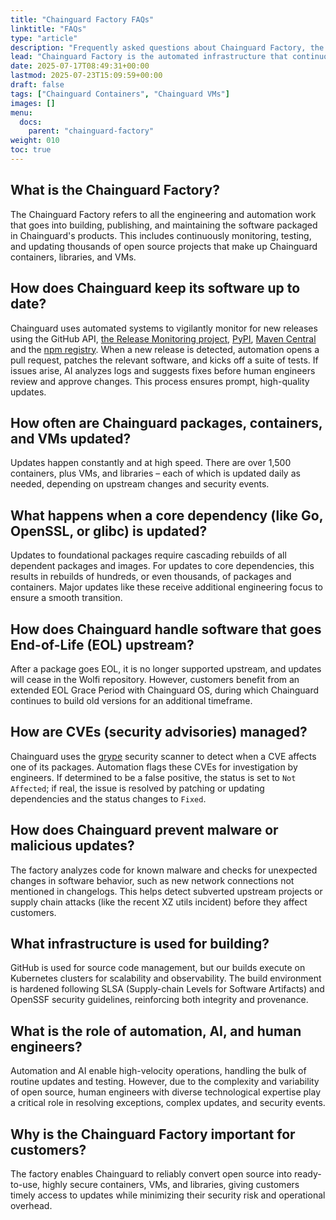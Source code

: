 ```yaml
---
title: "Chainguard Factory FAQs"
linktitle: "FAQs"
type: "article"
description: "Frequently asked questions about Chainguard Factory, the automated build system that monitors and updates thousands of open source projects for enhanced security"
lead: "Chainguard Factory is the automated infrastructure that continuously transforms thousands of open source projects into containers, libraries, and VMs with enhanced security posture and the latest patches."
date: 2025-07-17T08:49:31+00:00
lastmod: 2025-07-23T15:09:59+00:00
draft: false
tags: ["Chainguard Containers", "Chainguard VMs"]
images: []
menu:
  docs:
    parent: "chainguard-factory"
weight: 010
toc: true
---
```


## What is the Chainguard Factory?

The Chainguard Factory refers to all the engineering and automation work that goes into building, publishing, and maintaining the software packaged in Chainguard's products. This includes continuously monitoring, testing, and updating thousands of open source projects that make up Chainguard containers, libraries, and VMs.

## How does Chainguard keep its software up to date?

Chainguard uses automated systems to vigilantly monitor for new releases using
the GitHub API, [the Release Monitoring project](release-monitoring.org),
[PyPI](https://pypi.org/), [Maven
Central](https://mvnrepository.com/repos/central) and the [npm
registry](https://docs.npmjs.com/about-the-public-npm-registry). When a new
release is detected, automation opens a pull request, patches the relevant
software, and kicks off a suite of tests. If issues arise, AI analyzes logs and
suggests fixes before human engineers review and approve changes. This process
ensures prompt, high-quality updates.

## How often are Chainguard packages, containers, and VMs updated?

Updates happen constantly and at high speed. There are over 1,500 containers, plus VMs, and libraries – each of which is updated daily as needed, depending on upstream changes and security events.

## What happens when a core dependency (like Go, OpenSSL, or glibc) is updated?

Updates to foundational packages require cascading rebuilds of all dependent packages and images. For updates to core dependencies, this results in rebuilds of hundreds, or even thousands, of packages and containers. Major updates like these receive additional engineering focus to ensure a smooth transition.

## How does Chainguard handle software that goes End-of-Life (EOL) upstream?

After a package goes EOL, it is no longer supported upstream, and updates will cease in the Wolfi repository. However, customers benefit from an extended EOL Grace Period with Chainguard OS, during which Chainguard continues to build old versions for an additional timeframe.

## How are CVEs (security advisories) managed?

Chainguard uses the [grype](https://github.com/anchore/grype) security scanner to detect when a CVE affects one of its packages. Automation flags these CVEs for investigation by engineers. If determined to be a false positive, the status is set to `Not Affected`; if real, the issue is resolved by patching or updating dependencies and the status changes to `Fixed`.

## How does Chainguard prevent malware or malicious updates?

The factory analyzes code for known malware and checks for unexpected changes in software behavior, such as new network connections not mentioned in changelogs. This helps detect subverted upstream projects or supply chain attacks (like the recent XZ utils incident) before they affect customers.

## What infrastructure is used for building?

GitHub is used for source code management, but our builds execute on Kubernetes clusters for scalability and observability. The build environment is hardened following SLSA (Supply-chain Levels for Software Artifacts) and OpenSSF security guidelines, reinforcing both integrity and provenance.

## What is the role of automation, AI, and human engineers?

Automation and AI enable high-velocity operations, handling the bulk of routine updates and testing. However, due to the complexity and variability of open source, human engineers with diverse technological expertise play a critical role in resolving exceptions, complex updates, and security events.

## Why is the Chainguard Factory important for customers?

The factory enables Chainguard to reliably convert open source into ready-to-use, highly secure containers, VMs, and libraries, giving customers timely access to updates while minimizing their security risk and operational overhead.
